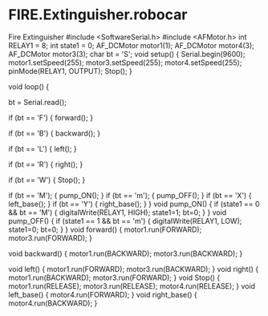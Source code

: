 # FIRE.Extinguisher.robocar
Fire Extinguisher 
#include <SoftwareSerial.h>
#include <AFMotor.h>
int RELAY1 = 8;
int state1 = 0;
AF_DCMotor motor1(1);
AF_DCMotor motor4(3);
AF_DCMotor motor3(3);
char bt = 'S';
void setup()
{
  Serial.begin(9600);
  motor1.setSpeed(255);
  motor3.setSpeed(255);
  motor4.setSpeed(255);
  pinMode(RELAY1, OUTPUT);
  Stop();
}


void loop() {

  bt = Serial.read();

  if (bt == 'F')
  {
    forward();
  }

  if (bt == 'B')
  {
    backward();
  }

  if (bt == 'L')
  {
    left();
  }

  if (bt == 'R')
  {
    right();
  }

  if (bt == 'W')
  {
    Stop();
  }

  if (bt == 'M');
  {
    pump_ON();
  }
  if (bt == 'm');
  {
    pump_OFF();
  }
  if (bt == 'X')
  {
    left_base();
  }
  if (bt == 'Y')
  {
    right_base();
  }
}
void pump_ON()
{
  if (state1 == 0 && bt == 'M')
  {
    digitalWrite(RELAY1, HIGH);
    state1=1;
    bt=0;
  }
}
void pump_OFF()
{
  if (state1 == 1 && bt == 'm')
  {
    digitalWrite(RELAY1, LOW);
    state1=0;
    bt=0;
  }
}
void forward()
{
  motor1.run(FORWARD);
  motor3.run(FORWARD);
}



void backward()
{
  motor1.run(BACKWARD);
  motor3.run(BACKWARD);
}

void left()
{
  motor1.run(FORWARD);
  motor3.run(BACKWARD);
}
void right()
{
  motor1.run(BACKWARD);
  motor3.run(FORWARD);
}
void Stop()
{
  motor1.run(RELEASE);
  motor3.run(RELEASE);
  motor4.run(RELEASE);
}
void left_base()
{
  motor4.run(FORWARD);
}
void right_base()
{
  motor4.run(BACKWARD);
}
